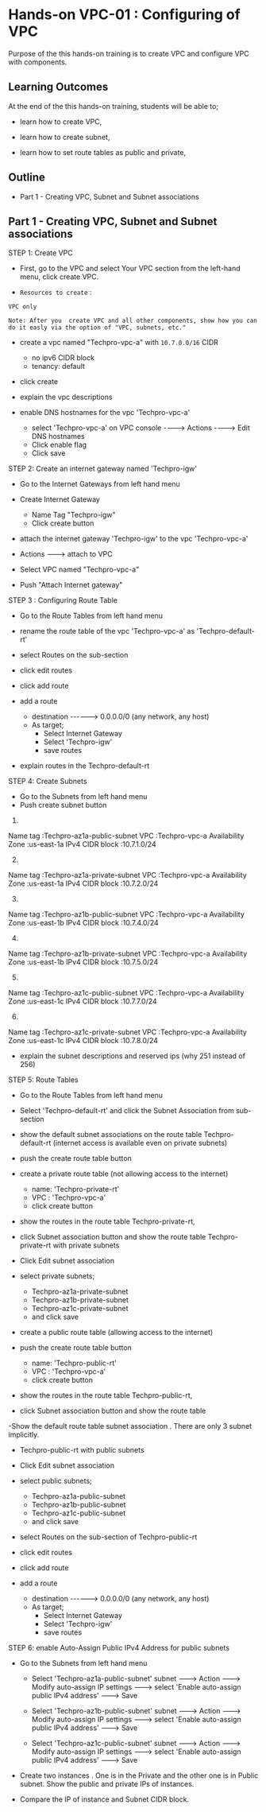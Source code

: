 # Hands-on VPC-01 : Configuring of VPC

Purpose of the this hands-on training is to create VPC and configure VPC with components.

## Learning Outcomes

At the end of the this hands-on training, students will be able to;

- learn how to create VPC,

- learn how to create subnet,

- learn how to set route tables as public and private,


## Outline

- Part 1 - Creating VPC, Subnet and Subnet associations



## Part 1 - Creating VPC, Subnet and Subnet associations

STEP 1: Create VPC

- First, go to the VPC and select Your VPC section from the left-hand menu, click create VPC.

- `Resources to create` :

```text
VPC only 

Note: After you  create VPC and all other components, show how you can do it easly via the option of "VPC, subnets, etc."
```

- create a vpc named "Techpro-vpc-a" with `10.7.0.0/16` CIDR
    - no ipv6 CIDR block
    - tenancy: default

- click create

- explain the vpc descriptions

- enable DNS hostnames for the vpc 'Techpro-vpc-a'

  - select 'Techpro-vpc-a' on VPC console ----> Actions ----> Edit DNS hostnames
  - Click enable flag
  - Click save 

STEP 2: Create an internet gateway named 'Techpro-igw'

- Go to the Internet Gateways from left hand menu

- Create Internet Gateway
   - Name Tag "Techpro-igw" 
   - Click create button

-  attach the internet gateway 'Techpro-igw' to the vpc 'Techpro-vpc-a'
  - Actions ---> attach to VPC
  - Select VPC named "Techpro-vpc-a"
  - Push "Attach Internet gateway"

STEP 3 : Configuring Route Table

- Go to the Route Tables from left hand menu

- rename the route table of the vpc 'Techpro-vpc-a' as 'Techpro-default-rt'

- select Routes on the sub-section

- click edit routes

- click add route

- add a route
    - destination ------> 0.0.0.0/0 (any network, any host)
    - As target;
      - Select Internet Gateway
      - Select 'Techpro-igw'
      - save routes

- explain routes in the Techpro-default-rt

STEP 4: Create Subnets
- Go to the Subnets from left hand menu
- Push create subnet button

1. 
Name tag          :Techpro-az1a-public-subnet
VPC               :Techpro-vpc-a
Availability Zone :us-east-1a
IPv4 CIDR block   :10.7.1.0/24

2. 
Name tag          :Techpro-az1a-private-subnet
VPC               :Techpro-vpc-a
Availability Zone :us-east-1a
IPv4 CIDR block   :10.7.2.0/24

3. 
Name tag          :Techpro-az1b-public-subnet
VPC               :Techpro-vpc-a
Availability Zone :us-east-1b
IPv4 CIDR block   :10.7.4.0/24

4. 
Name tag          :Techpro-az1b-private-subnet
VPC               :Techpro-vpc-a
Availability Zone :us-east-1b
IPv4 CIDR block   :10.7.5.0/24

5. 
Name tag          :Techpro-az1c-public-subnet
VPC               :Techpro-vpc-a
Availability Zone :us-east-1c
IPv4 CIDR block   :10.7.7.0/24

6. 
Name tag          :Techpro-az1c-private-subnet
VPC               :Techpro-vpc-a
Availability Zone :us-east-1c
IPv4 CIDR block   :10.7.8.0/24

- explain the subnet descriptions and reserved ips (why 251 instead of 256)

STEP 5: Route Tables

- Go to the Route Tables from left hand menu

- Select 'Techpro-default-rt' and click the Subnet Association from sub-section

- show the default subnet associations on the route table 
Techpro-default-rt (internet access is available even on private subnets)
- push the create route table button

- create a private route table (not allowing access to the internet) 
  - name: 'Techpro-private-rt'
  - VPC : 'Techpro-vpc-a'
  - click create button

- show the routes in the route table Techpro-private-rt,

- click Subnet association button and show the route table Techpro-private-rt with private subnets

- Click Edit subnet association
- select private subnets;
  - Techpro-az1a-private-subnet
  - Techpro-az1b-private-subnet
  - Techpro-az1c-private-subnet
  - and click save

- create a public route table (allowing access to the internet) 

- push the create route table button
  - name: 'Techpro-public-rt'
  - VPC : 'Techpro-vpc-a'
  - click create button

- show the routes in the route table Techpro-public-rt,

- click Subnet association button and show the route table 

-Show the default route table subnet association . There are only 3 subnet implicitly.

- Techpro-public-rt with public subnets

- Click Edit subnet association

- select public subnets;
  - Techpro-az1a-public-subnet
  - Techpro-az1b-public-subnet
  - Techpro-az1c-public-subnet
  - and click save

- select Routes on the sub-section of Techpro-public-rt

- click edit routes

- click add route

- add a route
    - destination ------> 0.0.0.0/0 (any network, any host)
    - As target;
      - Select Internet Gateway
      - Select 'Techpro-igw'
      - save routes    
      
STEP 6: enable Auto-Assign Public IPv4 Address for public subnets

- Go to the Subnets from left hand menu

  - Select 'Techpro-az1a-public-subnet' subnet ---> Action ---> Modify auto-assign IP settings  ---> select 'Enable auto-assign public IPv4 address' ---> Save

  - Select 'Techpro-az1b-public-subnet' subnet ---> Action ---> Modify auto-assign
  IP settings  ---> select 'Enable auto-assign public IPv4 address' ---> Save

  - Select 'Techpro-az1c-public-subnet' subnet ---> Action ---> Modify auto-assign
  IP settings  ---> select 'Enable auto-assign public IPv4 address' ---> Save

- Create two instances . One is in the Private and the other one is in Public subnet. Show the public and private IPs of instances. 

- Compare the IP of instance and Subnet CIDR block.


